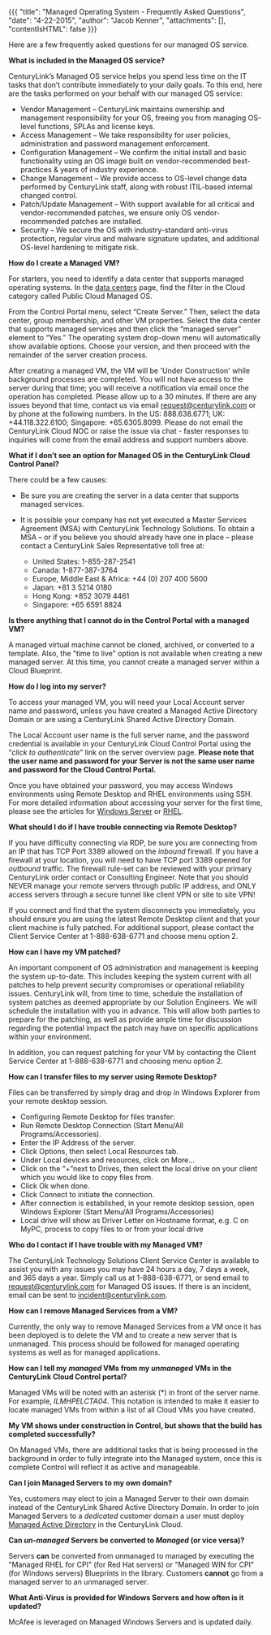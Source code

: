 {{{
  "title": "Managed Operating System - Frequently Asked Questions",
  "date": "4-22-2015",
  "author": "Jacob Kenner",
  "attachments": [],
  "contentIsHTML": false
}}}

Here are a few frequently asked questions for our managed OS service.

**What is included in the Managed OS service?**

CenturyLink’s Managed OS service helps you spend less time on the IT tasks that don’t contribute immediately to your daily goals. To this end, here are the tasks performed on your behalf with our managed OS service:

* Vendor Management – CenturyLink maintains ownership and management responsibility for your OS, freeing you from managing OS-level functions, SPLAs and license keys.
* Access Management – We take responsibility for user policies, administration and password management enforcement.
* Configuration Management – We confirm the initial install and basic functionality using an OS image built on vendor-recommended best-practices &amp; years of industry experience.
* Change Management – We provide access to OS-level change data performed by CenturyLink staff, along with robust ITIL-based internal changed control.
* Patch/Update Management – With support available for all critical and vendor-recommended patches, we ensure only OS vendor-recommended patches are installed.
* Security – We secure the OS with industry-standard anti-virus protection, regular virus and malware signature updates, and additional OS-level hardening to mitigate risk.

**How do I create a Managed VM?**

For starters, you need to identify a data center that supports managed operating systems. In the [data centers](//www.ctl.io/data-centers/) page, find the filter in the Cloud category called Public Cloud Managed OS.

From the Control Portal menu, select “Create Server.”  Then, select the data center, group membership, and other VM properties.  Select the data center that supports managed services and then click the “managed server” element to “Yes.” The operating system drop-down menu will automatically show available options. Choose your version, and then proceed with the remainder of the server creation process.

After creating a managed VM, the VM will be 'Under Construction' while background processes are completed. You will not have access to the server during that time; you will receive a notification via email once the operation has completed. Please allow up to a 30 minutes. If there are any issues beyond that time, contact us via email <a href="mailto:request@centurylink.com">request@centurylink.com</a> or by phone at the following numbers. In the US: 888.638.6771; UK: +44.118.322.6100; Singapore: +65.6305.8099. Please do not email the CenturyLink Cloud NOC or raise the issue via chat - faster responses to inquiries will come from the email address and support numbers above.


**What if I don’t see an option for Managed OS in the CenturyLink Cloud Control Panel?**

There could be a few causes:

* Be sure you are creating the server in a data center that supports managed services.
* It is possible your company has not yet executed a Master Services Agreement (MSA) with CenturyLink Technology Solutions. To obtain a MSA – or if you believe you should already have one in place – please contact a CenturyLink Sales Representative toll free at:

	* United States: 1-855-287-2541
	* Canada: 1-877-387-3764
	* Europe, Middle East &amp; Africa: +44 (0) 207 400 5600
	* Japan: +81 3 5214 0180
	* Hong Kong: +852 3079 4461
	* Singapore: +65 6591 8824

**Is there anything that I cannot do in the Control Portal with a managed VM?**

A managed virtual machine cannot be cloned, archived, or converted to a template. Also, the "time to live" option is not available when creating a new managed server. At this time, you cannot create a managed server within a Cloud Blueprint.

**How do I log into my server?**

To access your managed VM, you will need your Local Account server name and password, unless you have created a Managed Active Directory Domain or are using a CenturyLink Shared Active Directory Domain.

The Local Account user name is the full server name, and the password credential is available in your CenturyLink Cloud Control Portal using the “<em>click to authenticate</em>” link on the server overview page. **Please note that the user name and password for your Server is not the same user name and password for the Cloud Control Portal.**

Once you have obtained your password, you may access Windows environments using Remote Desktop and RHEL environments using SSH. For more detailed information about accessing your server for the first time, please see the articles for [Windows Server](managed-windows-server-connecting-to-your-server-with-remote-desktop.md) or [RHEL](managed-red-hat-connecting-to-your-server-with-ssh.md).

**What should I do if I have trouble connecting via Remote Desktop?**

If you have difficulty connecting via RDP, be sure you are connecting from an IP that has TCP Port 3389 allowed on the <em>inbound</em> firewall. If you have a firewall at your location, you will need to have TCP port 3389 opened for *outbound* traffic. The firewall rule-set can be reviewed with your primary CenturyLink order contact or Consulting Engineer. Note that you should NEVER manage your remote servers through public IP address, and ONLY access servers through a secure tunnel like client VPN or site to site VPN!

If you connect and find that the system disconnects you immediately, you should ensure you are using the latest Remote Desktop client and that your client machine is fully patched. For additional support, please contact the Client Service Center at 1-888-638-6771 and choose menu option 2.

**How can I have my VM patched?**

An important component of OS administration and management is keeping the system up-to-date. This includes keeping the system current with all patches to help prevent security compromises or operational reliability issues. CenturyLink will, from time to time, schedule the installation of system patches as deemed appropriate by our Solution Engineers. We will schedule the installation with you in advance. This will allow both parties to prepare for the patching, as well as provide ample time for discussion regarding the potential impact the patch may have on specific applications within your environment.

In addition, you can request patching for your VM by contacting the Client Service Center at 1-888-638-6771 and choosing menu option 2.

**How can I transfer files to my server using Remote Desktop?**

Files can be transferred by simply drag and drop in Windows Explorer from your remote desktop session.

* Configuring Remote Desktop for files transfer:
* Run Remote Desktop Connection (Start Menu/All Programs/Accessories).
* Enter the IP Address of the server.
* Click Options, then select Local Resources tab.
* Under Local devices and resources, click on More…
* Click on the “+”next to Drives, then select the local drive on your client which you would like to copy files from.
* Click Ok when done.
* Click Connect to initiate the connection.
* After connection is established, in your remote desktop session, open Windows Explorer (Start Menu/All Programs/Accessories)
* Local drive will show as Driver Letter on Hostname format, e.g. C on MyPC, process to copy files to or from your local drive

**Who do I contact if I have trouble with my Managed VM?**

The CenturyLink Technology Solutions Client Service Center is available to assist you with any issues you may have 24 hours a day, 7 days a week, and 365 days a year. Simply call us at 1-888-638-6771, or send email to request@centurylink.com for Managed OS issues. If there is an incident, email can be sent to incident@centurylink.com.

**How can I remove Managed Services from a VM?**

Currently, the only way to remove Managed Services from a VM once it has been deployed is to delete the VM and to create a new server that is unmanaged. This process should be followed for managed operating systems as well as for managed applications.

**How can I tell my *managed* VMs from my <em>unmanaged</em> VMs in the CenturyLink Cloud Control portal?**

Managed VMs will be noted with an asterisk (*) in front of the server name. For example, *ILMHPELCTA04*. This notation is intended to make it easier to locate managed VMs from within a list of all Cloud VMs you have created.

**My VM shows under construction in Control, but shows that the build has completed successfully?**

On Managed VMs, there are additional tasks that is being processed in the background in order to fully integrate into the Managed system, once this is complete Control will reflect it as active and manageable.

**Can I join Managed Servers to my own domain?**

Yes, customers may elect to join a Managed Server to their own domain instead of the CenturyLink Shared Active Directory Domain.  In order to join Managed Servers to a <em>dedicated</em> customer domain a user must deploy [Managed Active Directory](getting-started-with-managed-active-directory.md) in the CenturyLink Cloud.

**Can *un-managed* Servers be converted to *Managed* (or vice versa)?**

Servers **can** be converted from unmanaged to managed by executing the "Managed RHEL for CPI" (for Red Hat servers) or "Managed WIN for CPI" (for Windows servers) Blueprints in the library. Customers **cannot** go from a managed server to an unmanaged server.

**What Anti-Virus is provided for Windows Servers and how often is it updated?**

McAfee is leveraged on Managed Windows Servers and is updated daily.
